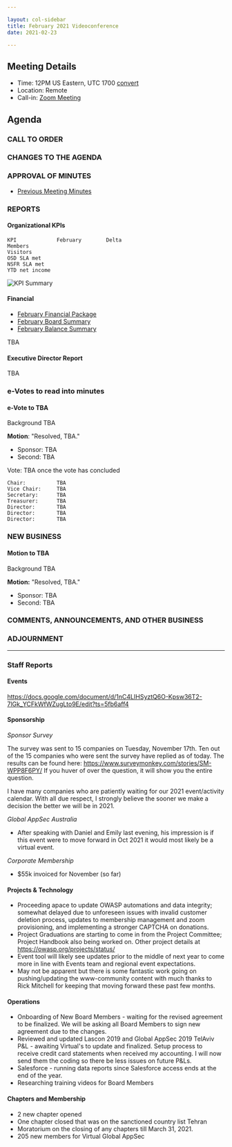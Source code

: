 ```yaml
---

layout: col-sidebar
title: February 2021 Videoconference
date: 2021-02-23

---
```


## Meeting Details

- Time: 12PM US Eastern, UTC 1700 [convert](https://www.timeanddate.com/worldclock/meetingdetails.html?year=2020&month=11&day=24&hour=17&min=0&sec=0&p1=16&p2=919&p3=78&p4=136&p5=137&p6=176&p7=179)
- Location: Remote
- Call-in: [Zoom Meeting](https://zoom.us/j/675935446)

## Agenda

### CALL TO ORDER

<!--
Board Members
- Grant Ongers, Martin Knobloch, Owen Pendlebury, Sherif Mansour, Vandana Verma Sehgal, Joubin Jabbari, Bil Corry

Guests
Andrew van der Stock, Tom Pappas, Dawn Aitken, Emily Berman, Harold Blankenship, Lisa Jones, Alonna Stock, Kelly Santalucia
-->

### CHANGES TO THE AGENDA

### APPROVAL OF MINUTES

- [Previous Meeting Minutes](/www-board/minutes/YYYYMM)

### REPORTS

#### Organizational KPIs

```
KPI	            February        Delta
Members         
Visitors        
OSD SLA met     
NSFR SLA met    
YTD net income  
```

![KPI Summary](/www-board/attachments/202011-board-kpi-summary.png)

#### Financial

- [February Financial Package](/www-board/attachments/YYYYMM-board-summary.pdf)
- [February Board Summary](/www-board/attachments/YYYYMM-board-summary.pdf)
- [February Balance Summary](/www-board/attachments/YYYYMM-balance-summary.pdf)

TBA

#### Executive Director Report

TBA

### e-Votes to read into minutes

#### e-Vote to TBA

Background TBA

**Motion**: "Resolved, TBA."

- Sponsor: TBA
- Second: TBA

Vote: TBA once the vote has concluded

```
Chair:          TBA
Vice Chair:     TBA
Secretary:      TBA
Treasurer:      TBA
Director:       TBA
Director:       TBA
Director:       TBA
```

### NEW BUSINESS

#### Motion to TBA

Background TBA

**Motion:** "Resolved, TBA."

- Sponsor: TBA
- Second: TBA

### COMMENTS, ANNOUNCEMENTS, AND OTHER BUSINESS

### ADJOURNMENT

***

### Staff Reports

#### Events

https://docs.google.com/document/d/1nC4LIHSyztQ6O-Kpsw36T2-7lGk_YCFkWfWZugLto9E/edit?ts=5fb6aff4

#### Sponsorship

*Sponsor Survey*

The survey was sent to 15 companies on Tuesday, November 17th. Ten out of the 15 companies who were sent the survey have replied as of today. The results can be found here: https://www.surveymonkey.com/stories/SM-WPP8F6PY/  If you huver of over the question, it will show you the entire question.

I have many companies who are patiently waiting for our 2021 event/activity calendar. With all due respect, I strongly believe the sooner we make a decision the better we will be in 2021.

*Global AppSec Australia*

* After speaking with Daniel and Emily last evening, his impression is if this event were to move forward in Oct 2021 it would most likely be a virtual event.

*Corporate Membership*
* \$55k invoiced for November (so far)

#### Projects & Technology

- Proceeding apace to update OWASP automations and data integrity; somewhat delayed due to unforeseen issues with invalid customer deletion process, updates to membership management and zoom provisioning, and implementing a stronger CAPTCHA on donations.
- Project Graduations are starting to come in from the Project Committee; Project Handbook also being worked on.  Other project details at https://owasp.org/projects/status/
- Event tool will likely see updates prior to the middle of next year to come more in line with Events team and regional event expectations.
- May not be apparent but there is some fantastic work going on pushing/updating the www-community content with much thanks to Rick Mitchell for keeping that moving forward these past few months.

#### Operations

- Onboarding of New Board Members - waiting for the revised agreement to be finalized.  We will be asking all Board Members to sign new agreement due to the changes.
- Reviewed and updated Lascon 2019 and Global AppSec 2019 TelAviv P&L - awaiting Virtual's to update and finalized.
Setup process to receive credit card statements when received my accounting.  I will now send them the coding so there be less issues on future P&Ls.
- Salesforce - running data reports since Salesforce access ends at the end of the year.
- Researching training videos for Board Members

#### Chapters and Membership

- 2 new chapter opened
- One chapter closed that was on the sanctioned country list Tehran
- Moratorium on the closing of any chapters till March 31, 2021.
- 205 new members for Virtual Global AppSec